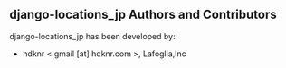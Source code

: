## django-locations_jp Authors and Contributors

django-locations_jp has been developed by:

 * hdknr < gmail [at] hdknr.com >, Lafoglia,Inc
